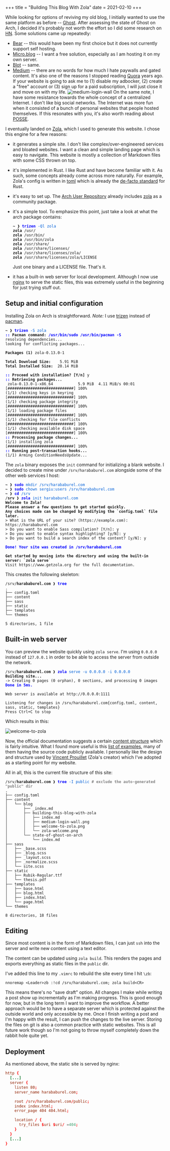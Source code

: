 +++
title = "Building This Blog With Zola"
date = 2021-02-10
+++

While looking for options of reviving my old blog, I initially wanted to use the same platform as before -- [Ghost](https://ghost.org/). After assessing the state of Ghost on Arch, I decided it's probably not worth the effort so I did some research on [HN](http://news.ycombinator.com/). Some solutions came up repeatedly:

* [Bear](https://bearblog.dev) -- this would have been my first choice but it does not currently support self hosting.
* [Micro.blog](https://micro.blog/) -- I want a free solution, especially as I am hosting it on my own server.
* [Blot](https://blot.im/) -- same.
* [Medium](https://medium.com/) -- there are no words for how much I hate paywalls and gated content. It's also one of the reasons I stopped reading [Quora](https://quora.com) years ago. If your website is going to ask me to (1) disable my adbocker, (2) create a "free" account or (3) sign up for a paid subscription, I will just close it and move on with my life.
  ![medium-login-wall](medium-login-wall.png)
  On the same note, I have some resistance towards the whole concept of a centralized Internet. I don't like big social networks. The Internet was more fun when it consisted of a bunch of personal websites that people hosted themselves. If this resonates with you, it's also worth reading about [POSSE](https://indieweb.org/POSSE).

I eventually landed on [Zola](https://www.getzola.org/), which I used to generate this website. I chose this engine for a few reasons:

* it generates a simple site. I don't like complex/over-engineered services and bloated websites. I want a clean and simple landing page which is easy to navigate. This website is mostly a collection of Markdown files with some CSS thrown on top.

* it's implemented in Rust. I like Rust and have become familiar with it. As such, some concepts already come across more naturally. For example, Zola's config is written in [toml](https://www.getzola.org/documentation/getting-started/configuration/) which is already the [de-facto standard](https://doc.rust-lang.org/cargo/reference/manifest.html) for Rust.

* it's easy to set up. The [Arch User Repository](https://aur.archlinux.org/) already includes [zola](https://archlinux.org/packages/community/x86_64/zola/) as a community package.

* it's a simple tool. To emphasize this point, just take a look at what the arch package contains:

  <pre><code><span style="font-weight:bold;">~</span> ❱ <span style="font-weight:bold;color:blue;">trizen</span> <span style="color:#005fd7;">-Ql zola</span>
  <span style="font-weight:bold;">zola</span> /usr/
  <span style="font-weight:bold;">zola</span> /usr/bin/
  <span style="font-weight:bold;">zola</span> /usr/bin/zola
  <span style="font-weight:bold;">zola</span> /usr/share/
  <span style="font-weight:bold;">zola</span> /usr/share/licenses/
  <span style="font-weight:bold;">zola</span> /usr/share/licenses/zola/
  <span style="font-weight:bold;">zola</span> /usr/share/licenses/zola/LICENSE
  </code></pre>

  Just one binary and a LICENSE file. That's it.

* it has a built-in web server for local development. Although I now use [nginx](https://www.nginx.com/) to serve the static files, this was extremely useful in the beginning for just trying stuff out.




## Setup and initial configuration

Installing Zola on Arch is straightforward. _Note:_ I use [trizen](https://github.com/trizen/trizen) instead of [pacman](https://wiki.archlinux.org/index.php/pacman).

<pre><code><span style="font-weight:bold;">~</span> ❱ <span style="font-weight:bold;color:blue;">trizen</span> <span style="color:#005fd7;">-S zola</span>
<span style="font-weight:bold;"></span><span style="font-weight:bold;color:blue;">::</span> <span style="font-weight:bold;">Pacman command: </span><span style="font-weight:bold;color:blue;">/usr/bin/sudo /usr/bin/pacman -S</span>
resolving dependencies...
looking for conflicting packages...

<span style="font-weight:bold;">Packages (1)</span> zola-0.13.0-1

<span style="font-weight:bold;">Total Download Size: </span>   5.91 MiB
<span style="font-weight:bold;">Total Installed Size:</span>  20.14 MiB

<span style="font-weight:bold;color:blue;">::</span><span style="font-weight:bold;"> Proceed with installation? [Y/n] </span>y
<span style="font-weight:bold;color:blue;">::</span><span style="font-weight:bold;"> Retrieving packages...</span>
 zola-0.13.0-1-x86_64           5.9 MiB  4.11 MiB/s 00:01 [#############################] 100%
(1/1) checking keys in keyring                            [#############################] 100%
(1/1) checking package integrity                          [#############################] 100%
(1/1) loading package files                               [#############################] 100%
(1/1) checking for file conflicts                         [#############################] 100%
(1/1) checking available disk space                       [#############################] 100%
<span style="font-weight:bold;color:blue;">::</span><span style="font-weight:bold;"> Processing package changes...
</span>(1/1) installing zola                                     [#############################] 100%
<span style="font-weight:bold;color:blue;">::</span><span style="font-weight:bold;"> Running post-transaction hooks...
</span>(1/1) Arming ConditionNeedsUpdate...
</code></pre>

The `zola` binary exposes the `init` command for initializing a blank website. I decided to create mine under `/srv/harababurel.com` alongside some of the other web services I host:

<pre><code><span style="font-weight:bold;">~</span> ❱ <span style="font-weight:bold;color:blue;">sudo</span> <span style="color:#005fd7;">mkdir /srv/harababurel.com</span>
<span style="font-weight:bold;">~</span> ❱ <span style="font-weight:bold;color:blue;">sudo</span> <span style="color:#005fd7;">chown sergiu:users /srv/harababurel.com</span>
<span style="font-weight:bold;">~</span> ❱ <span style="font-weight:bold;color:blue;">cd</span> <span style="color:#005fd7;">/srv</span>
/<span style="font-weight:bold;">srv</span> ❱ <span style="font-weight:bold;color:blue;">zola</span> <span style="color:#005fd7;">init harababurel.com</span>
<span style="font-weight:bold;">Welcome to Zola!</span>
<span style="font-weight:bold;">Please answer a few questions to get started quickly.</span>
<span style="font-weight:bold;">Any choices made can be changed by modifying the `config.toml` file later.</span>
&gt; What is the URL of your site? (https://example.com): https://harababurel.com
&gt; Do you want to enable Sass compilation? [Y/n]: y
&gt; Do you want to enable syntax highlighting? [y/N]: y
&gt; Do you want to build a search index of the content? [y/N]: y

<span style="font-weight:bold;"></span><span style="font-weight:bold;color:blue;">Done! Your site was created in /srv/harababurel.com</span>

<span style="font-weight:bold;">Get started by moving into the directory and using the built-in server: `zola serve`</span>
Visit https://www.getzola.org for the full documentation.
</code></pre>

This creates the following skeleton:

<pre><code>/srv/<span style="font-weight:bold;">harababurel.com</span> ❱ <span style="font-weight:bold;color:blue;">tree</span>
.
├── config.toml
├── content
├── sass
├── static
├── templates
└── themes

5 directories, 1 file
</code></pre>


## Built-in web server

You can preview the website quickly using `zola serve`. I'm using `0.0.0.0` instead of `127.0.0.1` in order to be able to access the server from outside the network.


<pre><code>/srv/<span style="font-weight:bold;">harababurel.com</span> ❱ <span style="font-weight:bold;color:blue;">zola</span> <span style="color:#005fd7;">serve -u 0.0.0.0 -i 0.0.0.0</span>
<span style="font-weight:bold;">Building site...</span>
-&gt; Creating 0 pages (0 orphan), 0 sections, and processing 0 images
<span style="font-weight:bold;"></span><span style="font-weight:bold;color:blue;">Done in 5ms.
</span>
Web server is available at http://0.0.0.0:1111

Listening for changes in /srv/harababurel.com{config.toml, content, sass, static, templates}
Press Ctrl+C to stop
</code></pre>

Which results in this:

![welcome-to-zola](welcome-to-zola.png)

Now, the official documentation suggests a certain [content structure](https://www.getzola.org/documentation/content/overview/) which is fairly intuitive. What I found more useful is this [list of examples](https://github.com/getzola/zola/blob/master/EXAMPLES.md), many of them having the source code publicly available. I personally like the design and structure used by [Vincent Prouillet](https://www.vincentprouillet.com/) (Zola's creator) which I've adopted as a starting point for my website.

All in all, this is the current file structure of this site:

<pre><code>/srv/<span style="font-weight:bold;">harababurel.com</span> ❱ <span style="font-weight:bold;color:blue;">tree</span> <span style="color:#005fd7;">-I public</span> <span style="font-weight:bold;color:grey;"># exclude the auto-generated "public" dir</span>
.
├── config.toml
├── content
│   └── blog
│       ├── _index.md
│       ├── building-this-blog-with-zola
│       │   ├── index.md
│       │   ├── medium-login-wall.png
│       │   ├── welcome-to-zola.png
│       │   └── zola-welcome.png
│       └── state-of-ghost-on-arch
│           └── index.md
├── sass
│   ├── _base.scss
│   ├── _blog.scss
│   ├── _layout.scss
│   ├── _normalize.scss
│   └── site.scss
├── static
│   ├── Rubik-Regular.ttf
│   └── thesis.pdf
├── templates
│   ├── base.html
│   ├── blog.html
│   ├── index.html
│   └── page.html
└── themes

8 directories, 18 files
</code></pre>

## Editing

Since most content is in the form of Markdown files, I can just `ssh` into the server and write new content using a text editor.

The content can be updated using `zola build`. This renders the pages and exports everything as static files in the `public` dir.

I've added this line to my `.vimrc` to rebuild the site every time I hit `\zb`:

```vim
nnoremap <Leader>zb :!cd /srv/harababurel.com; zola build<CR>
```

This means there's no "save draft" option. All changes I make while writing a post show up incrementally as I'm making progress. This is good enough for now, but in the long term I want to improve the workflow. A better approach would be to have a separate server which is protected against the outside world and only accessible by me. Once I finish writing a post and I'm happy with the result, I can push the changes to the live server. Storing the files on git is also a common practice with static websites. This is all future work though so I'm not going to throw myself completely down the rabbit hole quite yet.

## Deployment

As mentioned above, the static site is served by nginx:


```conf
http {
  [...]
  server {
    listen 80;
    server_name harababurel.com;

    root /srv/harababurel.com/public;
    index index.html;
    error_page 404 404.html;

    location / {
      try_files $uri $uri/ =404;
    }
  }
  [...]
}
```
